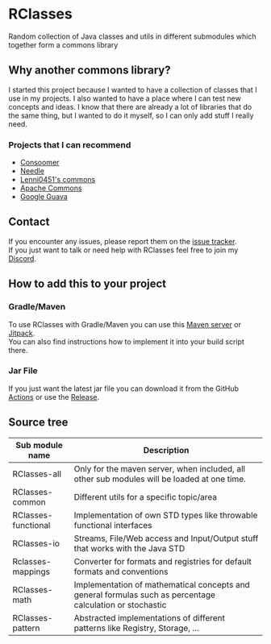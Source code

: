 # RClasses
Random collection of Java classes and utils in different submodules which together form a commons library

## Why another commons library?
I started this project because I wanted to have a collection of classes that I use in my projects. 
I also wanted to have a place where I can test new concepts and ideas. 
I know that there are already a lot of libraries that do the same thing, but I wanted to do it myself, so I can only add stuff I really need. 

### Projects that I can recommend
- [Consoomer](https://github.com/allinkdev/Consoomer)
- [Needle](https://github.com/sugisaru/Needle)
- [Lenni0451's commons](https://github.com/Lenni0451/commons)
- [Apache Commons](https://commons.apache.org/)
- [Google Guava](https://github.com/google/guava)

## Contact
If you encounter any issues, please report them on the
[issue tracker](https://github.com/FlorianMichael/RClasses/issues).  
If you just want to talk or need help with RClasses feel free to join my
[Discord](https://discord.gg/BwWhCHUKDf).

## How to add this to your project
### Gradle/Maven
To use RClasses with Gradle/Maven you can use this [Maven server](https://maven.lenni0451.net/#/releases/de/florianmichael/rclasses) or [Jitpack](https://jitpack.io/#FlorianMichael/RClasses).  
You can also find instructions how to implement it into your build script there.

### Jar File
If you just want the latest jar file you can download it from the GitHub [Actions](https://github.com/FlorianMichael/RClasses/actions) or use the [Release](https://github.com/FlorianMichael/RClasses/releases).

## Source tree
| Sub module name     | Description                                                                                               |
|---------------------|-----------------------------------------------------------------------------------------------------------|
| RClasses-all        | Only for the maven server, when included, all other sub modules will be loaded at one time.               |
| RClasses-common     | Different utils for a specific topic/area                                                                 |
| RClasses-functional | Implementation of own STD types like throwable functional interfaces                                      |
| RClasses-io         | Streams, File/Web access and Input/Output stuff that works with the Java STD                              |
| Rclasses-mappings   | Converter for formats and registries for default formats and conventions                                  |
| RClasses-math       | Implementation of mathematical concepts and general formulas such as percentage calculation or stochastic |
| RClasses-pattern    | Abstracted implementations of different patterns like Registry, Storage, ...                              |

